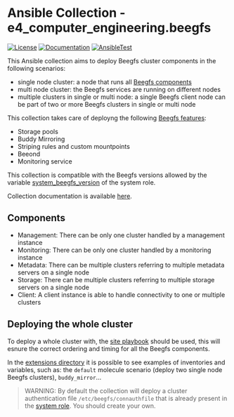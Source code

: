 # Ansible Collection - e4_computer_engineering.beegfs

[![License](https://img.shields.io/badge/license-Apache%20V2-blue.svg)](https://github.com/E4-Computer-Engineering/beegfs/blob/main/LICENSE)
[![Documentation](https://github.com/E4-Computer-Engineering/beegfs-ansible/actions/workflows/DocsPush.yml/badge.svg)](https://e4-computer-engineering.github.io/beegfs-ansible/branch/main)
[![AnsibleTest](https://github.com/E4-Computer-Engineering/beegfs-ansible/actions/workflows/AnsibleTest.yml/badge.svg)](https://github.com/E4-Computer-Engineering/beegfs-ansible/actions/workflows/AnsibleTest.yml)

This Ansible collection aims to deploy Beegfs cluster components in the following scenarios:

* single node cluster: a node that runs all [Beegfs components](#components)
* multi node cluster: the Beegfs services are running on different nodes
* multiple clusters in single or multi node: a single Beegfs client node can be part of two or more Beegfs clusters in single or multi node

This collection takes care of deployng the following [Beegfs features](https://doc.beegfs.io/latest/architecture/overview.html):

* Storage pools
* Buddy Mirroring
* Striping rules and custom mountpoints
* Beeond
* Monitoring service

This collection is compatible with the Beegfs versions allowed by the variable [system_beegfs_version](roles/system/meta/argument_specs.yml) of the system role.

Collection documentation is available [here](https://e4-computer-engineering.github.io/beegfs-ansible/branch/main/).

## Components

* Management: There can be only one cluster handled by a management instance
* Monitoring: There can be only one cluster handled by a monitoring instance
* Metadata: There can be multiple clusters referring to multiple metadata servers on a single node
* Storage: There can be multiple clusters referring to multiple storage servers on a single node
* Client: A client instance is able to handle connectivity to one or multiple clusters

## Deploying the whole cluster

To deploy a whole cluster with, the [site playbook](playbooks/site.yml) should be used, this will esnure the correct ordering and timing for all the Beegfs components.

In the [extensions directory](extensions/molecule/) it is possible to see examples of inventories and variables, such as: the `default` molecule scenario (deploy two single node Beegfs clusters), `buddy_mirror`...

>WARNING: By default the collection will deploy a cluster authentication file `/etc/beegfs/connauthfile` that is already present in the [system role](roles/system/files/connauthfile). You should create your own.
